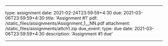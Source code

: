 
---

type: assignment
date: 2021-02-24T23:59:59+4:30
due: 2021-03-06T23:59:59+4:30
title: 'Assignment #1'
pdf: /static_files/assignments/Assignment_1__NN.pdf
attachment: /static_files/assignments/attch1.zip
due_event: 
    type: due
    date: 2021-03-06T23:59:59+4:30
    description: 'Assignment #1 due'
    
---



